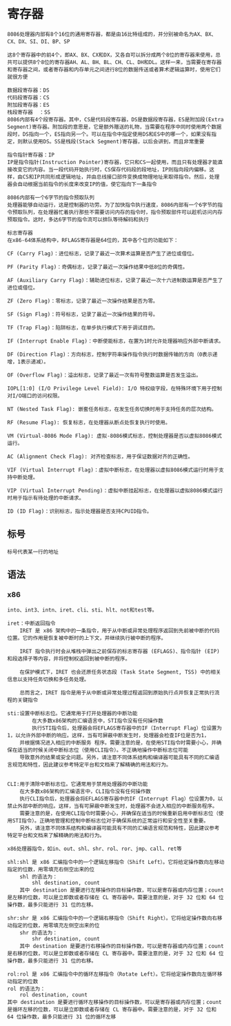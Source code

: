 
# 寄存器
    8086处理器内部有8个16位的通用寄存器，都是由16比特组成的，并分别被命名为AX、BX、CX、DX、SI、DI、BP、SP

    这8个寄存器中的前4个，即AX、BX、CX和DX，又各自可以拆分成两个8位的寄存器来使用，总共可以提供8个8位的寄存器AH、AL、BH、BL、CH、CL、DH和DL。这样一来，当需要在寄存器和寄存器之间，或者寄存器和内存单元之间进行8位的数据传送或者算术逻辑运算时，使用它们就很方便

    数据段寄存器：DS
    代码段寄存器：CS
    附加段寄存器：ES
    栈段寄存器  ：SS
    8086内部有4个段寄存器。其中，CS是代码段寄存器，DS是数据段寄存器，ES是附加段(Extra Segment)寄存器。附加段的意思是，它是额外赠送的礼物，当需要在程序中同时使用两个数据段时，DS指向一个，ES指向另一个。可以在指令中指定使用DS和ES中的哪一个，如果没有指定，则默认使用DS。SS是栈段(Stack Segment)寄存器，以后会讲到，而且非常重要

    指令指针寄存器：IP
    IP是指令指针(Instruction Pointer)寄存器，它只和CS一起使用，而且只有处理器才能直接改变它的内容。当一段代码开始执行时，CS保存代码段的段地址，IP则指向段内偏移。这样，由CS和IP共同形成逻辑地址，并由总线接口部件变换成物理地址来取得指令。然后，处理器会自动根据当前指令的长度来改变IP的值，使它指向下一条指令

    8086内部有一个6字节的指令预取队列
    处理器能够自动运行，这是控制器的功劳。为了加快指令执行速度，8086内部有一个6字节的指令预取队列，在处理器忙着执行那些不需要访问内存的指令时，指令预取部件可以趁机访问内存预取指令。这时，多达6字节的指令流可以排队等待解码和执行

    标志寄存器
    在x86-64体系结构中，RFLAGS寄存器是64位的，其中各个位的功能如下：

    CF (Carry Flag)：进位标志，记录了最近一次算术运算是否产生了进位或借位。

    PF (Parity Flag)：奇偶标志，记录了最近一次操作结果中低8位的奇偶性。

    AF (Auxiliary Carry Flag)：辅助进位标志，记录了最近一次十六进制数运算是否产生了进位或借位。

    ZF (Zero Flag)：零标志，记录了最近一次操作结果是否为零。

    SF (Sign Flag)：符号标志，记录了最近一次操作结果的符号。

    TF (Trap Flag)：陷阱标志，在单步执行模式下用于调试目的。

    IF (Interrupt Enable Flag)：中断使能标志，在置为1时允许处理器响应外部中断请求。

    DF (Direction Flag)：方向标志，控制字符串操作指令执行时数据传输的方向（0表示递增，1表示递减）。

    OF (Overflow Flag)：溢出标志，记录了最近一次有符号整数运算是否发生溢出。

    IOPL[1:0] (I/O Privilege Level Field): I/O 特权级字段，在特殊环境下用于控制对I/O端口的访问权限。

    NT (Nested Task Flag): 嵌套任务标志，在发生任务切换时用于支持任务的层次结构。

    RF (Resume Flag): 恢复标志，在处理器从断点处恢复执行时使用。

    VM (Virtual-8086 Mode Flag): 虚拟-8086模式标志，控制处理器是否以虚拟8086模式运行。

    AC (Alignment Check Flag): 对齐检查标志，用于保证数据对齐的正确性。

    VIF (Virtual Interrupt Flag)：虚拟中断标志，在处理器以虚拟8086模式运行时用于支持中断处理。

    VIP (Virtual Interrupt Pending)：虚拟中断挂起标志，在处理器以虚拟8086模式运行时用于指示有待处理的中断请求。

    ID (ID Flag)：识别标志，指示处理器是否支持CPUID指令。

## 标号
    标号代表某一行的地址



## 语法

### x86
    into、int3、intn、iret、cli、sti、hlt、not和test等。

    iret：中断返回指令
        IRET 是 x86 架构中的一条指令，用于从中断或异常处理程序返回到先前被中断的代码位置。它的作用是恢复被中断时的上下文，并继续执行被中断的程序。

        IRET 指令执行时会从堆栈中弹出之前保存的标志寄存器 (EFLAGS)、指令指针 (EIP) 和段选择子等内容，并将控制权返回到被中断的程序。

        在保护模式下，IRET 也会还原任务状态段 (Task State Segment, TSS) 中的相关信息以支持任务切换和多任务处理。

        总而言之，IRET 指令是用于从中断或异常处理过程返回到原始执行点并恢复正常执行流程的关键指令

    sti:设置中断标志位。它通常用于打开处理器的中断功能
            在大多数x86架构的汇编语言中，STI指令没有任何操作数
            执行STI指令后，处理器会将EFLAGS寄存器中的IF（Interrupt Flag）位设置为1，以允许外部中断的响应。这样，当有可屏蔽中断发生时，处理器会检查IF位是否为1，
        并根据情况进入相应的中断服务 程序。需要注意的是，在使用STI指令时需要小心，并确保在适当的时候关闭中断标志位（使用CLI指令）。不正确地操作中断标志位可能
        导致意外的结果或安全问题。另外，请注意不同体系结构和编译器可能具有不同的汇编语言规范和特性，因此建议参考特定平台和文档来了解精确的用法和行为。


    CLI:用于清除中断标志位。它通常用于禁用处理器的中断功能
        在大多数x86架构的汇编语言中，CLI指令没有任何操作数
        执行CLI指令后，处理器会将EFLAGS寄存器中的IF（Interrupt Flag）位设置为0，以禁止外部中断的响应。这样，当有可屏蔽中断发生时，处理器不会进入相应的中断服务程序。
        需要注意的是，在使用CLI指令时需要小心，并确保在适当的时候重新启用中断标志位（使用STI指令）。正确地管理和控制中断标志位对于确保系统的正常运行和安全性至关重要。
        另外，请注意不同体系结构和编译器可能具有不同的汇编语言规范和特性，因此建议参考特定平台和文档来了解精确的用法和行为。

    x86处理器指令，如in、out、shl、shr、rol、ror、jmp、call、ret等

    shl:shl 是 x86 汇编指令中的一个逻辑左移指令（Shift Left）。它将给定操作数向左移动指定的位数，用零填充右侧空出来的位
        shl 的语法为：
            shl destination, count
        其中 destination 是要进行左移操作的目标操作数，可以是寄存器或内存位置；count 是左移的位数，可以是立即数或者存储在 CL 寄存器中。需要注意的是，对于 32 位和 64 位操作数，最多只能进行 31 位的左移。

    shr:shr 是 x86 汇编指令中的一个逻辑右移指令（Shift Right）。它将给定操作数向右移动指定的位数，用零填充左侧空出来的位
        shr 的语法为：
            shr destination, count
        其中 destination 是要进行右移操作的目标操作数，可以是寄存器或内存位置；count 是右移的位数，可以是立即数或者存储在 CL 寄存器中。需要注意的是，对于 32 位和 64 位操作数，最多只能进行 31 位的右移。
    
    rol:rol 是 x86 汇编指令中的循环左移指令（Rotate Left）。它将给定操作数向左循环移动指定的位数
    rol 的语法为：
        rol destination, count
    其中 destination 是要进行循环左移操作的目标操作数，可以是寄存器或内存位置；count 是循环左移的位数，可以是立即数或者存储在 CL 寄存器中。需要注意的是，对于 32 位和 64 位操作数，最多只能进行 31 位的循环左移